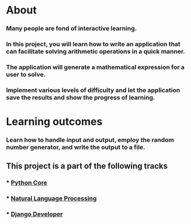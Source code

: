 # About

### Many people are fond of interactive learning. 
### In this project, you will learn how to write an application that can facilitate solving arithmetic operations in a quick manner. 
### The application will generate a mathematical expression for a user to solve. 
### Implement various levels of difficulty and let the application save the results and show the progress of learning.


# Learning outcomes

### Learn how to handle input and output, employ the random number generator, and write the output to a file.

## This project is a part of the following tracks
### * [Python Core](https://hyperskill.org/tracks/2) 
### * [Natural Language Processing](https://hyperskill.org/tracks/10)
### * [Django Developer](https://hyperskill.org/tracks/11)
